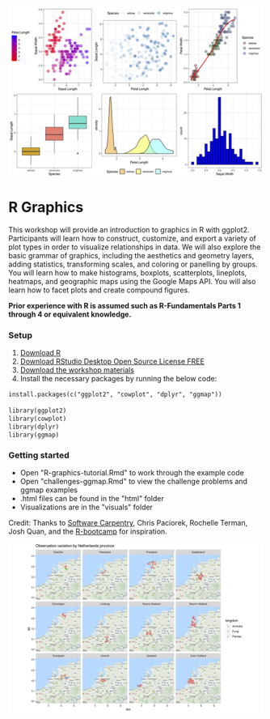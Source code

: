 ![](/visuals/iris_compound.jpg)

# R Graphics

This workshop will provide an introduction to graphics in R with ggplot2. Participants will learn how to construct, customize, and export a variety of plot types in order to visualize relationships in data. We will also explore the basic grammar of graphics, including the aesthetics and geometry layers, adding statistics, transforming scales, and coloring or panelling by groups. You will learn how to make histograms, boxplots, scatterplots, lineplots, heatmaps, and geographic maps using the Google Maps API. You will also learn how to facet plots and create compound figures. 

**Prior experience with R is assumed such as R-Fundamentals Parts 1 through 4 or equivalent knowledge.**

### Setup

1. [Download R](https://cloud.r-project.org/)  
2. [Download RStudio Desktop Open Source License FREE](https://rstudio.com/products/rstudio/download/#download)  
3. [Download the workshop materials](https://github.com/dlab-berkeley/R-graphics)  
4. Install the necessary packages by running the below code: 

```
install.packages(c("ggplot2", "cowplot", "dplyr", "ggmap"))

library(ggplot2)
library(cowplot)
library(dplyr)
library(ggmap)
```

### Getting started

- Open "R-graphics-tutorial.Rmd" to work through the example code  
- Open "challenges-ggmap.Rmd" to view the challenge problems and ggmap examples  
- .html files can be found in the "html" folder  
- Visualizations are in the "visuals" folder  

Credit: Thanks to [Software Carpentry](http://software-carpentry.org/workshops/), Chris Paciorek, Rochelle Terman, Josh Quan, and the [R-bootcamp](https://dlab.berkeley.edu/training/r-bootcamp-3) for inspiration.

![](/visuals/netherlands_facet.jpg)